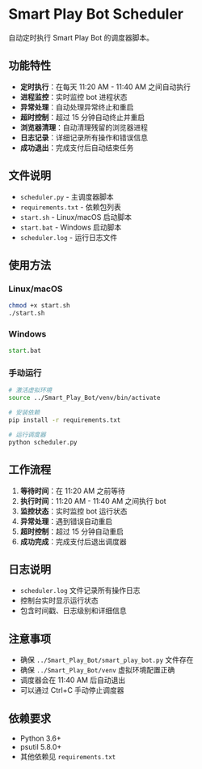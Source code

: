 # Smart Play Bot Scheduler

自动定时执行 Smart Play Bot 的调度器脚本。

## 功能特性

- **定时执行**：在每天 11:20 AM - 11:40 AM 之间自动执行
- **进程监控**：实时监控 bot 进程状态
- **异常处理**：自动处理异常终止和重启
- **超时控制**：超过 15 分钟自动终止并重启
- **浏览器清理**：自动清理残留的浏览器进程
- **日志记录**：详细记录所有操作和错误信息
- **成功退出**：完成支付后自动结束任务

## 文件说明

- `scheduler.py` - 主调度器脚本
- `requirements.txt` - 依赖包列表
- `start.sh` - Linux/macOS 启动脚本
- `start.bat` - Windows 启动脚本
- `scheduler.log` - 运行日志文件

## 使用方法

### Linux/macOS
```bash
chmod +x start.sh
./start.sh
```

### Windows
```cmd
start.bat
```

### 手动运行
```bash
# 激活虚拟环境
source ../Smart_Play_Bot/venv/bin/activate

# 安装依赖
pip install -r requirements.txt

# 运行调度器
python scheduler.py
```

## 工作流程

1. **等待时间**：在 11:20 AM 之前等待
2. **执行时间**：11:20 AM - 11:40 AM 之间执行 bot
3. **监控状态**：实时监控 bot 运行状态
4. **异常处理**：遇到错误自动重启
5. **超时控制**：超过 15 分钟自动重启
6. **成功完成**：完成支付后退出调度器

## 日志说明

- `scheduler.log` 文件记录所有操作日志
- 控制台实时显示运行状态
- 包含时间戳、日志级别和详细信息

## 注意事项

- 确保 `../Smart_Play_Bot/smart_play_bot.py` 文件存在
- 确保 `../Smart_Play_Bot/venv` 虚拟环境配置正确
- 调度器会在 11:40 AM 后自动退出
- 可以通过 Ctrl+C 手动停止调度器

## 依赖要求

- Python 3.6+
- psutil 5.8.0+
- 其他依赖见 `requirements.txt`
